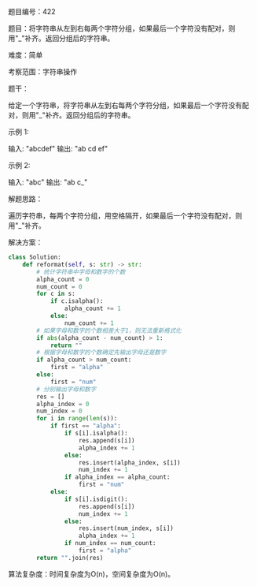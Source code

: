题目编号：422

题目：将字符串从左到右每两个字符分组，如果最后一个字符没有配对，则用"_"补齐。返回分组后的字符串。

难度：简单

考察范围：字符串操作

题干：

给定一个字符串，将字符串从左到右每两个字符分组，如果最后一个字符没有配对，则用"_"补齐。返回分组后的字符串。

示例 1:

输入: "abcdef"
输出: "ab cd ef"

示例 2:

输入: "abc"
输出: "ab c_"

解题思路：

遍历字符串，每两个字符分组，用空格隔开，如果最后一个字符没有配对，则用"_"补齐。

解决方案：

```python
class Solution:
    def reformat(self, s: str) -> str:
        # 统计字符串中字母和数字的个数
        alpha_count = 0
        num_count = 0
        for c in s:
            if c.isalpha():
                alpha_count += 1
            else:
                num_count += 1
        # 如果字母和数字的个数相差大于1，则无法重新格式化
        if abs(alpha_count - num_count) > 1:
            return ""
        # 根据字母和数字的个数确定先输出字母还是数字
        if alpha_count > num_count:
            first = "alpha"
        else:
            first = "num"
        # 分别输出字母和数字
        res = []
        alpha_index = 0
        num_index = 0
        for i in range(len(s)):
            if first == "alpha":
                if s[i].isalpha():
                    res.append(s[i])
                    alpha_index += 1
                else:
                    res.insert(alpha_index, s[i])
                    num_index += 1
                if alpha_index == alpha_count:
                    first = "num"
            else:
                if s[i].isdigit():
                    res.append(s[i])
                    num_index += 1
                else:
                    res.insert(num_index, s[i])
                    alpha_index += 1
                if num_index == num_count:
                    first = "alpha"
        return "".join(res)
```

算法复杂度：时间复杂度为O(n)，空间复杂度为O(n)。